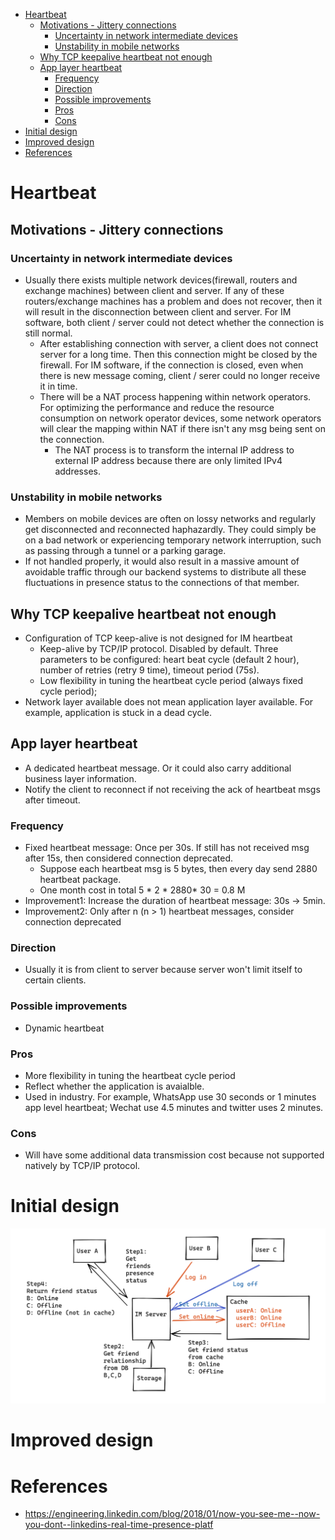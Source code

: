 - [Heartbeat](#heartbeat)
  - [Motivations - Jittery connections](#motivations---jittery-connections)
    - [Uncertainty in network intermediate devices](#uncertainty-in-network-intermediate-devices)
    - [Unstability in mobile networks](#unstability-in-mobile-networks)
  - [Why TCP keepalive heartbeat not enough](#why-tcp-keepalive-heartbeat-not-enough)
  - [App layer heartbeat](#app-layer-heartbeat)
    - [Frequency](#frequency)
    - [Direction](#direction)
    - [Possible improvements](#possible-improvements)
    - [Pros](#pros)
    - [Cons](#cons)
- [Initial design](#initial-design)
- [Improved design](#improved-design)
- [References](#references)

# Heartbeat
## Motivations - Jittery connections
### Uncertainty in network intermediate devices
* Usually there exists multiple network devices(firewall, routers and exchange machines) between client and server. If any of these routers/exchange machines has a problem and does not recover, then it will result in the disconnection between client and server. For IM software, both client / server could not detect whether the connection is still normal. 
  * After establishing connection with server, a client does not connect server for a long time. Then this connection might be closed by the firewall. For IM software, if the connection is closed, even when there is new message coming, client / serer could no longer receive it in time.
  * There will be a NAT process happening within network operators. For optimizing the performance and reduce the resource consumption on network operator devices, some network operators will clear the mapping within NAT if there isn't any msg being sent on the connection.
      * The NAT process is to transform the internal IP address to external IP address because there are only limited IPv4 addresses.

### Unstability in mobile networks
* Members on mobile devices are often on lossy networks and regularly get disconnected and reconnected haphazardly. They could simply be on a bad network or experiencing temporary network interruption, such as passing through a tunnel or a parking garage. 
* If not handled properly, it would also result in a massive amount of avoidable traffic through our backend systems to distribute all these fluctuations in presence status to the connections of that member.

## Why TCP keepalive heartbeat not enough
* Configuration of TCP keep-alive is not designed for IM heartbeat
  * Keep-alive by TCP/IP protocol. Disabled by default. Three parameters to be configured: heart beat cycle (default 2 hour), number of retries (retry 9 time), timeout period (75s).
  * Low flexibility in tuning the heartbeat cycle period (always fixed cycle period);
* Network layer available does not mean application layer available. For example, application is stuck in a dead cycle.

## App layer heartbeat
* A dedicated heartbeat message. Or it could also carry additional business layer information. 
* Notify the client to reconnect if not receiving the ack of heartbeat msgs after timeout.

### Frequency
* Fixed heartbeat message: Once per 30s. If still has not received msg after 15s, then considered connection deprecated. 
  * Suppose each heartbeat msg is 5 bytes, then every day send 2880 heartbeat package. 
  * One month cost in total 5 * 2 * 2880* 30 = 0.8 M 
* Improvement1: Increase the duration of heartbeat message: 30s -> 5min.
* Improvement2: Only after n (n > 1)  heartbeat messages, consider connection deprecated

### Direction
* Usually it is from client to server because server won't limit itself to certain clients. 

### Possible improvements
* Dynamic heartbeat

### Pros
* More flexibility in tuning the heartbeat cycle period
* Reflect whether the application is avaialble.
* Used in industry. For example, WhatsApp use 30 seconds or 1 minutes app level heartbeat; Wechat use 4.5 minutes and twitter uses 2 minutes.

### Cons
* Will have some additional data transmission cost because not supported natively by TCP/IP protocol.

# Initial design

![](../.gitbook/assets/im_presence_prototype.png)

# Improved design

# References
* https://engineering.linkedin.com/blog/2018/01/now-you-see-me--now-you-dont--linkedins-real-time-presence-platf